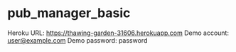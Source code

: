 # pub_manager_basic

Heroku URL: https://thawing-garden-31606.herokuapp.com
Demo account: user@example.com
Demo password: password